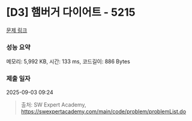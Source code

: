 # [D3] 햄버거 다이어트 - 5215 

[문제 링크](https://swexpertacademy.com/main/code/problem/problemDetail.do?contestProbId=AWT-lPB6dHUDFAVT) 

### 성능 요약

메모리: 5,992 KB, 시간: 133 ms, 코드길이: 886 Bytes

### 제출 일자

2025-09-03 09:24



> 출처: SW Expert Academy, https://swexpertacademy.com/main/code/problem/problemList.do